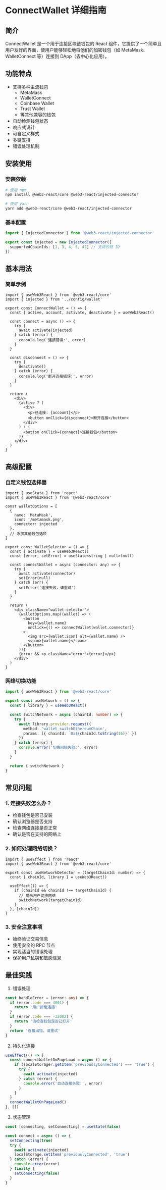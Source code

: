 # ConnectWallet 详细指南

## 简介

ConnectWallet 是一个用于连接区块链钱包的 React 组件，它提供了一个简单且用户友好的界面，使用户能够轻松地将他们的加密钱包（如 MetaMask、WalletConnect 等）连接到 DApp（去中心化应用）。

## 功能特点
- 支持多种主流钱包
  - MetaMask
  - WalletConnect
  - Coinbase Wallet
  - Trust Wallet
  - 等其他兼容的钱包
- 自动检测钱包状态
- 响应式设计
- 可自定义样式
- 多链支持
- 错误处理机制
  
## 安装使用

### 安装依赖
```bash
# 使用 npm
npm install @web3-react/core @web3-react/injected-connector

# 使用 yarn
yarn add @web3-react/core @web3-react/injected-connector
```
### 基本配置

```typescript:src/config/wallet.ts
import { InjectedConnector } from '@web3-react/injected-connector'

export const injected = new InjectedConnector({
  supportedChainIds: [1, 3, 4, 5, 42] // 支持的链 ID
})
```
## 基本用法

### 简单示例

```typescript:src/components/ConnectWallet.tsx
import { useWeb3React } from '@web3-react/core'
import { injected } from '../config/wallet'

export const ConnectWallet = () => {
  const { active, account, activate, deactivate } = useWeb3React()

  const connect = async () => {
    try {
      await activate(injected)
    } catch (error) {
      console.log('连接错误:', error)
    }
  }

  const disconnect = () => {
    try {
      deactivate()
    } catch (error) {
      console.log('断开连接错误:', error)
    }
  }

  return (
    <div>
      {active ? (
        <div>
          <p>已连接: {account}</p>
          <button onClick={disconnect}>断开连接</button>
        </div>
      ) : (
        <button onClick={connect}>连接钱包</button>
      )}
    </div>
  )
}
```

## 高级配置
### 自定义钱包选择器

```typescript:src/components/WalletSelector.tsx
import { useState } from 'react'
import { useWeb3React } from '@web3-react/core'

const walletOptions = [
  {
    name: 'MetaMask',
    icon: '/metamask.png',
    connector: injected
  },
  // 添加其他钱包选项
]

export const WalletSelector = () => {
  const { activate } = useWeb3React()
  const [error, setError] = useState<string | null>(null)

  const connectWallet = async (connector: any) => {
    try {
      await activate(connector)
      setError(null)
    } catch (err) {
      setError('连接失败，请重试')
    }
  }

  return (
    <div className="wallet-selector">
      {walletOptions.map((wallet) => (
        <button
          key={wallet.name}
          onClick={() => connectWallet(wallet.connector)}
        >
          <img src={wallet.icon} alt={wallet.name} />
          <span>{wallet.name}</span>
        </button>
      ))}
      {error && <p className="error">{error}</p>}
    </div>
  )
}
```

### 网络切换功能

```typescript:src/hooks/useNetwork.ts
import { useWeb3React } from '@web3-react/core'

export const useNetwork = () => {
  const { library } = useWeb3React()

  const switchNetwork = async (chainId: number) => {
    try {
      await library.provider.request({
        method: 'wallet_switchEthereumChain',
        params: [{ chainId: `0x${chainId.toString(16)}` }]
      })
    } catch (error) {
      console.error('切换网络失败:', error)
    }
  }

  return { switchNetwork }
}
```

## 常见问题
### 1. 连接失败怎么办？
- 检查钱包是否已安装
- 确认浏览器是否支持
- 检查网络连接是否正常
- 确认是否在支持的网络上
### 2. 如何处理网络切换？
```
import { useEffect } from 'react'
import { useWeb3React } from '@web3-react/core'

export const useNetworkDetector = (targetChainId: number) => {
  const { chainId, library } = useWeb3React()

  useEffect(() => {
    if (chainId && chainId !== targetChainId) {
      // 提示用户切换网络
      switchNetwork(targetChainId)
    }
  }, [chainId])
}
```
### 3. 安全注意事项
- 始终验证交易信息
- 使用安全的 RPC 节点
- 实现适当的错误处理
- 保护用户私钥和敏感信息
## 最佳实践
1. 错误处理
```typescript
const handleError = (error: any) => {
  if (error.code === 4001) {
    return '用户拒绝连接'
  }
  if (error.code === -32002) {
    return '请检查钱包是否已打开'
  }
  return '连接出错，请重试'
}
```

2. 持久化连接
```typescript
useEffect(() => {
  const connectWalletOnPageLoad = async () => {
    if (localStorage?.getItem('previouslyConnected') === 'true') {
      try {
        await activate(injected)
      } catch (error) {
        console.error('自动连接失败:', error)
      }
    }
  }
  connectWalletOnPageLoad()
}, [])
```

3. 状态管理
```typescript
const [connecting, setConnecting] = useState(false)

const connect = async () => {
  setConnecting(true)
  try {
    await activate(injected)
    localStorage.setItem('previouslyConnected', 'true')
  } catch (error) {
    console.error(error)
  } finally {
    setConnecting(false)
  }
}
```
